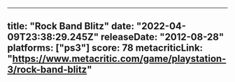 
---
title: "Rock Band Blitz"
date: "2022-04-09T23:38:29.245Z"
releaseDate: "2012-08-28"
platforms: ["ps3"]
score: 78
metacriticLink: "https://www.metacritic.com/game/playstation-3/rock-band-blitz"
---
